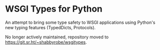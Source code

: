 WSGI Types for Python
=====================

An attempt to bring some type safety to WSGI applications using Python's new
typing features (TypedDicts, Protocols).

No longer actively maintained, repository moved to
https://git.sr.ht/~shabbyrobe/wsgitypes.

